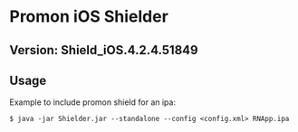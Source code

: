 # Promon iOS Shielder

## Version: Shield_iOS.4.2.4.51849

## Usage

Example to include promon shield for an ipa:

```
$ java -jar Shielder.jar --standalone --config <config.xml> RNApp.ipa
```
